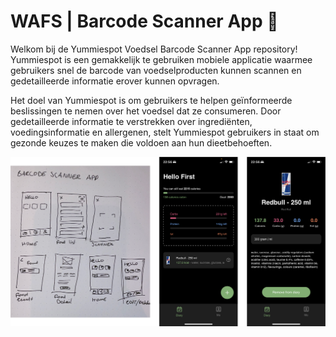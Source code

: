# WAFS | Barcode Scanner App 🤳

Welkom bij de Yummiespot Voedsel Barcode Scanner App repository! Yummiespot is een gemakkelijk te gebruiken mobiele applicatie waarmee gebruikers snel de barcode van voedselproducten kunnen scannen en gedetailleerde informatie erover kunnen opvragen.

Het doel van Yummiespot is om gebruikers te helpen geïnformeerde beslissingen te nemen over het voedsel dat ze consumeren. Door gedetailleerde informatie te verstrekken over ingrediënten, voedingsinformatie en allergenen, stelt Yummiespot gebruikers in staat om gezonde keuzes te maken die voldoen aan hun dieetbehoeften.

![home page](https://github.com/wongsrila/barcode-scanner/blob/ffaa128f25cf2e43b59948128d500994e96d052f/assets/images/barcode-scanner-app-home-image.png)
